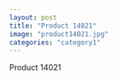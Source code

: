 ```yaml
---
layout: post
title: "Product 14021"
image: "product14021.jpg"
categories: "category1"
---
```

Product 14021
